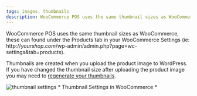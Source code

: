 ```yaml
---
tags: images, thumbnails
description: WooCommerce POS uses the same thumbnail sizes as WooCommerce, you may need to regenerate your thumbnails.
---
```


WooCommerce POS uses the same thumbnail sizes as WooCommerce, these can found under the Products tab in your WooCommerce Settings (ie: http://_yourshop.com_/wp-admin/admin.php?page=wc-settings&tab=products). 

Thumbnails are created when you upload the product image to WordPress. If you have changed the thumbnail size after uploading the product image you may need to [regenerate your thumbnails](http://wordpress.org/extend/plugins/regenerate-thumbnails/). 

![thumbnail settings](http://woopos.com.au/wp-content/uploads/2014/06/product-thumbnails.png "Thumbnail Settings in WooCommerce") * Thumbnail Settings in WooCommerce *